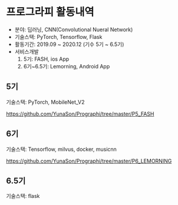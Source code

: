 # 프로그라피 활동내역

- 분야: 딥러닝, CNN(Convolutional Nueral Network)
- 기술스택: PyTorch, Tensorflow, Flask
- 활동기간: 2019.09 ~ 2020.12 (기수 5기 ~ 6.5기)
- 서비스개발
  1. 5기: FASH, ios App
  2. 6기~6.5기: Lemorning, Android App


## 5기

기술스택: PyTorch, MobileNet_V2

https://github.com/YunaSon/Prographi/tree/master/P5_FASH

## 6기 

기술스택: Tensorflow, milvus, docker, musicnn

https://github.com/YunaSon/Prographi/tree/master/P6_LEMORNING

## 6.5기

기술스택: flask

